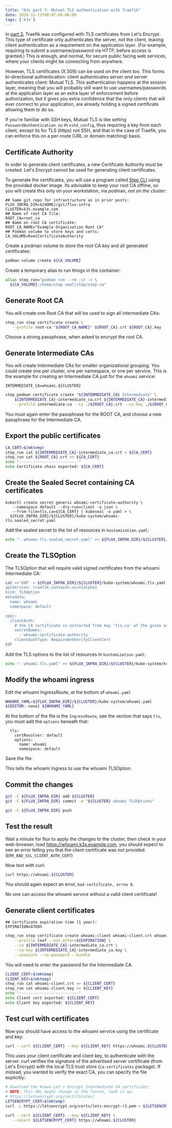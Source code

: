 ```yaml
---
title: "K3s part 7: Mutual TLS authentication with Traefik"
date: 2020-12-11T00:07:00-06:00
tags: ['k3s']
---
```


In [part 3](/blog/k3s/k3s-03-traefik), Traefik was configured with TLS certificates
from Let's Encrypt. This type of certificate only authenticates the server, not
the client, leaving client authentication as a requirement on the application
layer. (For example, requiring to submit a username/password via HTTP, before
access is granted.) This is enough, and normal, for secure public facing web
services, where your clients might be connecting from anywhere.

However, TLS certificates (X.509) can be used on the client too. This forms
bi-directional authentication: client authenticates server *and* server
authenticates client: Mutual TLS. This authentication happens at the session
layer, meaning that you will probably still want to use usernames/passwords at
the application layer as an extra layer of enforcement before authorization, but
it gives you extra confidence that the only clients that will ever connect to
your application, are already holding a signed certificate allowing them to do
so.

If you're familiar with SSH keys, Mutual TLS is like setting
`PasswordAuthentication no` in `sshd_config`, thus requiring a key from each
client, except its for TLS (https) not SSH, and that in the case of Traefik, you
can enforce this on a per-route (URL or domain matching) basis.

## Certificate Authority

In order to generate client certificates, a new Certificate Authority must be
created. Let's Encrypt cannot be used for generating client certificates.

To generate the certificates, you will use a program called [Step
CLI](https://github.com/smallstep/cli) using the provided docker image. Its
advisable to keep your root CA offline, so you will create this only on your
workstation, via podman, *not on the cluster*:

```env
## Same git repo for infrastructure as in prior posts:
FLUX_INFRA_DIR=${HOME}/git/flux-infra
CLUSTER=k3s.example.com
## Name of root CA file:
ROOT_CA=root_ca
## Name on root CA certificate:
ROOT_CA_NAME="Example Organization Root CA"
## Podman volume to store keys and certs:
CA_VOLUME=RootCertificateAuthority
```

Create a podman volume to store the root CA key and all generated certificates:
```bash
podman volume create ${CA_VOLUME}
```

Create a temporary alias to run things in the container:
```bash
alias step_run="podman run --rm -it -v \
  ${CA_VOLUME}:/home/step smallstep/step-ca"
```

## Generate Root CA

You will create one Root CA that will be used to sign all intermediate CAs:

```bash
step_run step certificate create \
   --profile root-ca "${ROOT_CA_NAME}" ${ROOT_CA}.crt ${ROOT_CA}.key
```

Choose a strong passphrase, when asked to encrypt the root CA.

## Generate Intermediate CAs

You will create Intermediate CAs for smaller organizational grouping. You could
create one per cluster, one per namespace, or one per service. This is the
example for creating an Intermediate CA just for the `whoami` service:

```env
INTERMEDIATE_CA=whoami.${CLUSTER}
```

```bash
step_podman certificate create "${INTERMEDIATE_CA} Intermediate" \
    ${INTERMEDIATE_CA}-intermediate_ca.crt ${INTERMEDIATE_CA}-intermediate_ca.key \
    --profile intermediate-ca --ca ./${ROOT_CA}.crt --ca-key ./${ROOT_CA}.key
```

You must again enter the passphrase for the ROOT CA, and choose a new passphrase
for the Intermediate CA.

## Export the public certificates

```bash
CA_CERT=$(mktemp)
step_run cat ${INTERMEDIATE_CA}-intermediate_ca.crt > ${CA_CERT}
step_run cat ${ROOT_CA}.crt >> ${CA_CERT}
echo "--------------------------"
echo Certificate chain exported: ${CA_CERT}
```

## Create the Sealed Secret containing CA certificates

```
kubectl create secret generic whoami-certificate-authority \
   --namespace default --dry-run=client -o json \
   --from-file=tls.ca=${CA_CERT} | kubeseal -o yaml > \
  ${FLUX_INFRA_DIR}/${CLUSTER}/kube-system/whoami-tls.sealed_secret.yaml
```

Add the sealed secret to the list of resources in `kustomization.yaml`:

```bash
echo "- whoami-tls.sealed_secret.yaml" >> ${FLUX_INFRA_DIR}/${CLUSTER}/kube-system/kustomization.yaml
```

## Create the TLSOption

The TLSOption that will require valid signed certificates from the whoami
Intermediate CA:

```bash
cat <<'EOF' > ${FLUX_INFRA_DIR}/${CLUSTER}/kube-system/whoami.tls.yaml
apiVersion: traefik.containo.us/v1alpha1
kind: TLSOption
metadata:
  name: whoami
  namespace: default

spec:
  clientAuth:
    # the CA certificate is extracted from key 'tls.ca' of the given secrets.
    secretNames:
      - whoami-certificate-authority
    clientAuthType: RequireAndVerifyClientCert
EOF
```

Add the TLS options to the list of resources in `kustomization.yaml`:

```bash
echo "- whoami.tls.yaml" >> ${FLUX_INFRA_DIR}/${CLUSTER}/kube-system/kustomization.yaml
```


## Modify the whoami ingress

Edit the whoami IngressRoute, at the bottom of `whoami.yaml`

```bash
WHOAMI_YAML=${FLUX_INFRA_DIR}/${CLUSTER}/kube-system/whoami.yaml
${EDITOR:-nano} ${WHOAMI_YAML}
```

At the bottom of the file is the `IngressRoute`, see the section that says
`tls`, you must add the `options` beneath that:

```
  tls:
    certResolver: default
    options:
      name: whoami
      namespace: default
```

Save the file.

This tells the whoami Ingress to use the whoami TLSOption.

## Commit the changes

```bash
git -C ${FLUX_INFRA_DIR} add ${CLUSTER}
git -C ${FLUX_INFRA_DIR} commit -m "${CLUSTER} whoami TLSOptions"
```

```bash
git -C ${FLUX_INFRA_DIR} push
```

## Test the result

Wait a minute for flux to apply the changes to the cluster, then check in your
web-browser, load https://whoami.k3s.example.com, you should expect to see an
error telling you that the client certificate was not provided.
(`ERR_BAD_SSL_CLIENT_AUTH_CERT`)

Now test with curl:

```bash
curl https://whoami.${CLUSTER}
```

You should again expect an error, `bad certificate, errno 0`.

No one can access the whoami service without a valid client certificate!

## Generate client certificates

```env
## Certificate expiration time (1 year):
EXPIRATION=8760h
```

```bash
step_run step certificate create whoami-client whoami-client.crt whoami-client.key \
    --profile leaf --not-after=${EXPIRATION} \
    --ca ${INTERMEDIATE_CA}-intermediate_ca.crt \
    --ca-key ${INTERMEDIATE_CA}-intermediate_ca.key \
    --insecure --no-password --bundle
```

You will need to enter the password for the Intermediate CA. 

```bash
CLIENT_CERT=$(mktemp)
CLIENT_KEY=$(mktemp)
step_run cat whoami-client.crt >> ${CLIENT_CERT}
step_run cat whoami-client.key >> ${CLIENT_KEY}
echo "--------------------------"
echo Client cert exported: ${CLIENT_CERT}
echo Client key exported: ${CLIENT_KEY}
```

## Test curl with certificates

Now you should have access to the whoami service using the certificate and key:

```bash
curl --cert ${CLIENT_CERT} --key ${CLIENT_KEY} https://whoami.${CLUSTER}
```

This uses your client certificate and client key, to authenticate with the
server. curl verifies the signature of the advertised server certificate (from
Let's Encrypt) with the local TLS trust store (`ca-certificates` package). If
instead, you wanted to verify the exact CA, you can specify the file explicitly:

```bash
# Download the known Let's Encrypt Intermediate CA certificate:
# NOTE: This URL might change in the future, look it up:
# https://letsencrypt.org/certificates/
LETSENCRYPT_CERT=$(mktemp)
curl -L https://letsencrypt.org/certs/lets-encrypt-r3.pem > ${LETSENCRYPT_CERT}
```

```bash
curl --cert ${CLIENT_CERT} --key ${CLIENT_KEY} \
   --cacert ${LETSENCRYPT_CERT} https://whoami.${CLUSTER}
```
